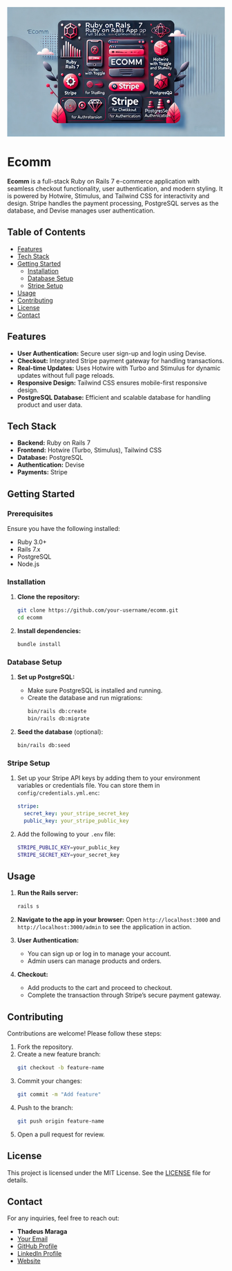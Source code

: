 <img src="https://github.com/thadeusdev/ecomm/blob/main/app/assets/images/banner.webp" alt="Ecomm Banner" style="width:100%; height:300px;" />

# Ecomm

**Ecomm** is a full-stack Ruby on Rails 7 e-commerce application with seamless checkout functionality, user authentication, and modern styling. It is powered by Hotwire, Stimulus, and Tailwind CSS for interactivity and design. Stripe handles the payment processing, PostgreSQL serves as the database, and Devise manages user authentication.

## Table of Contents
- [Features](#features)
- [Tech Stack](#tech-stack)
- [Getting Started](#getting-started)
  - [Installation](#installation)
  - [Database Setup](#database-setup)
  - [Stripe Setup](#stripe-setup)
- [Usage](#usage)
- [Contributing](#contributing)
- [License](#license)
- [Contact](#contact)

## Features
- **User Authentication:** Secure user sign-up and login using Devise.
- **Checkout:** Integrated Stripe payment gateway for handling transactions.
- **Real-time Updates:** Uses Hotwire with Turbo and Stimulus for dynamic updates without full page reloads.
- **Responsive Design:** Tailwind CSS ensures mobile-first responsive design.
- **PostgreSQL Database:** Efficient and scalable database for handling product and user data.

## Tech Stack
- **Backend:** Ruby on Rails 7
- **Frontend:** Hotwire (Turbo, Stimulus), Tailwind CSS
- **Database:** PostgreSQL
- **Authentication:** Devise
- **Payments:** Stripe

## Getting Started

### Prerequisites
Ensure you have the following installed:
- Ruby 3.0+
- Rails 7.x
- PostgreSQL
- Node.js

### Installation

1. **Clone the repository:**
   ```bash
   git clone https://github.com/your-username/ecomm.git
   cd ecomm
   ```

2. **Install dependencies:**
   ```bash
   bundle install
   ```

### Database Setup

1. **Set up PostgreSQL:**
   - Make sure PostgreSQL is installed and running.
   - Create the database and run migrations:
     ```bash
     bin/rails db:create
     bin/rails db:migrate
     ```

2. **Seed the database** (optional):
   ```bash
   bin/rails db:seed
   ```

### Stripe Setup

1. Set up your Stripe API keys by adding them to your environment variables or credentials file. You can store them in `config/credentials.yml.enc`:
   ```yaml
   stripe:
     secret_key: your_stripe_secret_key
     public_key: your_stripe_public_key
   ```

2. Add the following to your `.env` file:
   ```bash
   STRIPE_PUBLIC_KEY=your_public_key
   STRIPE_SECRET_KEY=your_secret_key
   ```

## Usage

1. **Run the Rails server:**
   ```bash
   rails s
   ```

2. **Navigate to the app in your browser:**
   Open `http://localhost:3000` and `http://localhost:3000/admin` to see the application in action.

3. **User Authentication:**
   - You can sign up or log in to manage your account.
   - Admin users can manage products and orders.

4. **Checkout:**
   - Add products to the cart and proceed to checkout.
   - Complete the transaction through Stripe’s secure payment gateway.

## Contributing

Contributions are welcome! Please follow these steps:

1. Fork the repository.
2. Create a new feature branch:
   ```bash
   git checkout -b feature-name
   ```
3. Commit your changes:
   ```bash
   git commit -m "Add feature"
   ```
4. Push to the branch:
   ```bash
   git push origin feature-name
   ```
5. Open a pull request for review.

## License

This project is licensed under the MIT License. See the [LICENSE](LICENSE) file for details.

## Contact

For any inquiries, feel free to reach out:
- **Thadeus Maraga**
- [Your Email](mailto:thadeusmaraga@gmail.com)
- [GitHub Profile](https://github.com/thadeusdev)
- [LinkedIn Profile](https://www.linkedin.com/in/thadeus-maraga-30b200327/)
- [Website](https://www.thadeusnyariki.com/)
